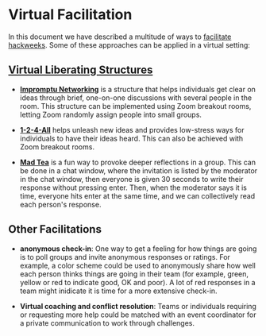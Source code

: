 # Virtual Facilitation 

In this document we have described a multitude of ways to [facilitate hackweeks](../../Facilitation/Facilitation-intro). Some of these approaches can be applied in a virtual setting:

## [Virtual Liberating Structures](http://www.liberatingstructures.com/)

* **[Impromptu Networking](http://www.liberatingstructures.com/2-impromptu-networking/)** is a structure that helps individuals get clear on ideas through brief, one-on-one discussions with several people in the room. This structure can be implemented using Zoom breakout rooms, letting Zoom randomly assign people into small groups.

* **[1-2-4-All](http://www.liberatingstructures.com/1-1-2-4-all/)** helps unleash new ideas and provides low-stress ways for individuals to have their ideas heard. This can also be achieved with Zoom breakout rooms.

* **[Mad Tea](http://www.liberatingstructures.com/mad-tea/)** is a fun way to provoke deeper reflections in a group. This can be done in a chat window, where the invitation is listed by the moderator in the chat window, then everyone is given 30 seconds to write their response without pressing enter. Then, when the moderator says it is time, everyone hits enter at the same time, and we can collectively read each person's response. 

## Other Facilitations

* **anonymous check-in**: One way to get a feeling for how things are going is to poll groups and invite anonymous responses or ratings. For example, a color scheme could be used to anonymously share how well each person thinks things are going in their team (for example, green, yellow or red to indicate good, OK and poor). A lot of red responses in a team might inidicate it is time for a more extensive check-in.

* **Virtual coaching and conflict resolution**: Teams or individuals requiring or requesting more help could be matched with an event coordinator for a private communication to work through challenges.

